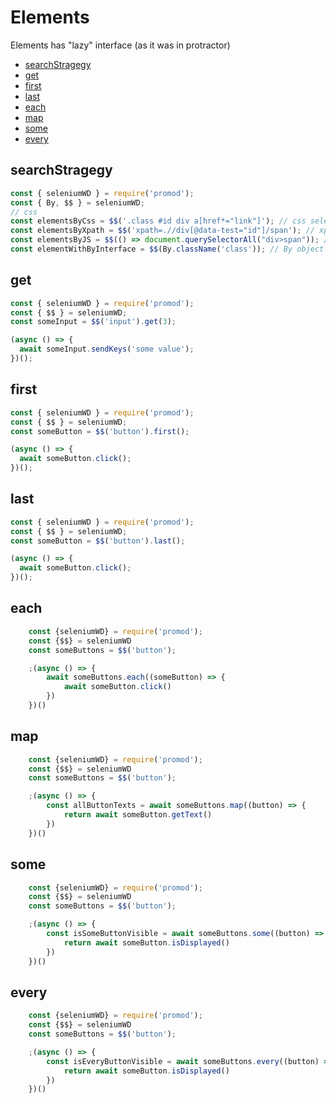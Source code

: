 # Elements

Elements has "lazy" interface (as it was in protractor)

- [searchStragegy](#searchstragegy)
- [get](#get)
- [first](#first)
- [last](#last)
- [each](#each)
- [map](#map)
- [some](#some)
- [every](#every)

## searchStragegy

```js
const { seleniumWD } = require('promod');
const { By, $$ } = seleniumWD;
// css
const elementsByCss = $$('.class #id div a[href*="link"]'); // css selector
const elementsByXpath = $$('xpath=.//div[@data-test="id"]/span'); // xpath selector
const elementsByJS = $$(() => document.querySelectorAll("div>span")); // js selector
const elementWithByInterface = $$(By.className('class')); // By object interface
```

## get

```js
const { seleniumWD } = require('promod');
const { $$ } = seleniumWD;
const someInput = $$('input').get(3);

(async () => {
  await someInput.sendKeys('some value');
})();
```

## first

```js
const { seleniumWD } = require('promod');
const { $$ } = seleniumWD;
const someButton = $$('button').first();

(async () => {
  await someButton.click();
})();
```

## last

```js
const { seleniumWD } = require('promod');
const { $$ } = seleniumWD;
const someButton = $$('button').last();

(async () => {
  await someButton.click();
})();
```

## each

```js
	const {seleniumWD} = require('promod');
	const {$$} = seleniumWD
	const someButtons = $$('button');

	;(async () => {
		await someButtons.each((someButton) => {
			await someButton.click()
		})
	})()
```

## map

```js
	const {seleniumWD} = require('promod');
	const {$$} = seleniumWD
	const someButtons = $$('button');

	;(async () => {
		const allButtonTexts = await someButtons.map((button) => {
			return await someButton.getText()
		})
	})()
```

## some

```js
	const {seleniumWD} = require('promod');
	const {$$} = seleniumWD
	const someButtons = $$('button');

	;(async () => {
		const isSomeButtonVisible = await someButtons.some((button) => {
			return await someButton.isDisplayed()
		})
	})()
```

## every

```js
	const {seleniumWD} = require('promod');
	const {$$} = seleniumWD
	const someButtons = $$('button');

	;(async () => {
		const isEveryButtonVisible = await someButtons.every((button) => {
			return await someButton.isDisplayed()
		})
	})()
```
